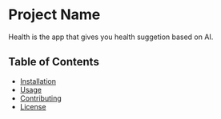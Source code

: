 # Project Name

Health is the app that gives you health suggetion based on AI.

## Table of Contents
- [Installation](#installation)
- [Usage](#usage)
- [Contributing](#contributing)
- [License](#license)


